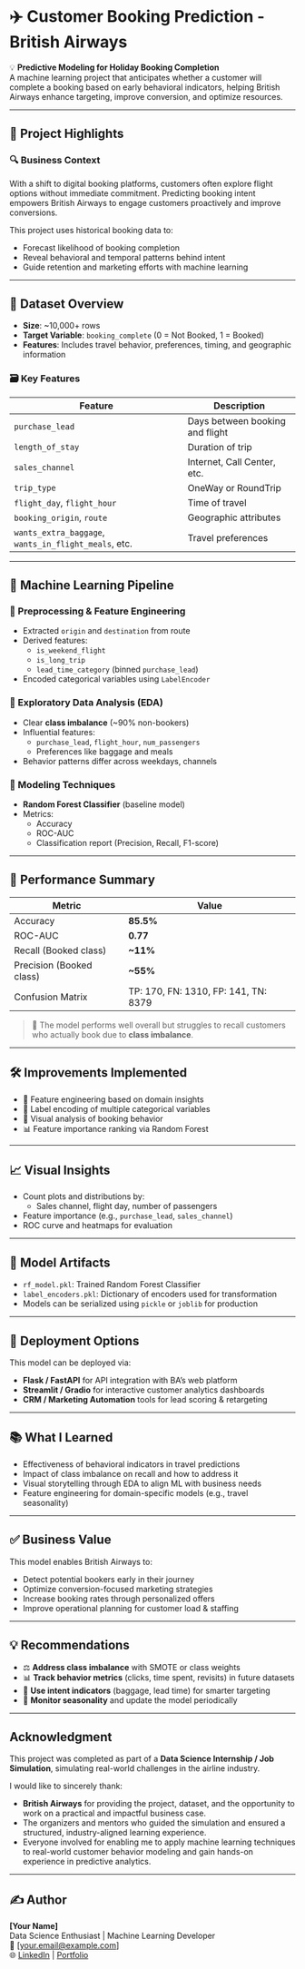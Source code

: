 # ✈️ Customer Booking Prediction -  British Airways 
💡 **Predictive Modeling for Holiday Booking Completion**  
A machine learning project that anticipates whether a customer will complete a booking based on early behavioral indicators, helping British Airways enhance targeting, improve conversion, and optimize resources.

---

## 🌟 Project Highlights

### 🔍 Business Context  
With a shift to digital booking platforms, customers often explore flight options without immediate commitment. Predicting booking intent empowers British Airways to engage customers proactively and improve conversions.

This project uses historical booking data to:

- Forecast likelihood of booking completion
- Reveal behavioral and temporal patterns behind intent
- Guide retention and marketing efforts with machine learning

---

## 📂 Dataset Overview  

- **Size**: ~10,000+ rows  
- **Target Variable**: `booking_complete` (0 = Not Booked, 1 = Booked)  
- **Features**: Includes travel behavior, preferences, timing, and geographic information  

### 🗃 Key Features

| Feature | Description |
|--------|-------------|
| `purchase_lead` | Days between booking and flight |
| `length_of_stay` | Duration of trip |
| `sales_channel` | Internet, Call Center, etc. |
| `trip_type` | OneWay or RoundTrip |
| `flight_day`, `flight_hour` | Time of travel |
| `booking_origin`, `route` | Geographic attributes |
| `wants_extra_baggage`, `wants_in_flight_meals`, etc. | Travel preferences |

---

## 🧠 Machine Learning Pipeline

### 🔹 Preprocessing & Feature Engineering

- Extracted `origin` and `destination` from route  
- Derived features:
  - `is_weekend_flight`
  - `is_long_trip`
  - `lead_time_category` (binned `purchase_lead`)
- Encoded categorical variables using `LabelEncoder`

### 🔹 Exploratory Data Analysis (EDA)

- Clear **class imbalance** (~90% non-bookers)
- Influential features:
  - `purchase_lead`, `flight_hour`, `num_passengers`
  - Preferences like baggage and meals
- Behavior patterns differ across weekdays, channels

### 🔹 Modeling Techniques

- **Random Forest Classifier** (baseline model)  
- Metrics:
  - Accuracy
  - ROC-AUC
  - Classification report (Precision, Recall, F1-score)

---

## 🧪 Performance Summary  

| Metric | Value |
|--------|-------|
| Accuracy | **85.5%** |
| ROC-AUC | **0.77** |
| Recall (Booked class) | **~11%** |
| Precision (Booked class) | **~55%** |
| Confusion Matrix | TP: 170, FN: 1310, FP: 141, TN: 8379 |

> 🔎 The model performs well overall but struggles to recall customers who actually book due to **class imbalance**.

---

## 🛠 Improvements Implemented  

- 🧹 Feature engineering based on domain insights  
- 🔢 Label encoding of multiple categorical variables  
- 🔎 Visual analysis of booking behavior  
- 📊 Feature importance ranking via Random Forest

---

## 📈 Visual Insights

- Count plots and distributions by:
  - Sales channel, flight day, number of passengers
- Feature importance (e.g., `purchase_lead`, `sales_channel`)
- ROC curve and heatmaps for evaluation

---

## 💾 Model Artifacts

- `rf_model.pkl`: Trained Random Forest Classifier  
- `label_encoders.pkl`: Dictionary of encoders used for transformation  
- Models can be serialized using `pickle` or `joblib` for production

---

## 🚀 Deployment Options

This model can be deployed via:

- **Flask / FastAPI** for API integration with BA’s web platform  
- **Streamlit / Gradio** for interactive customer analytics dashboards  
- **CRM / Marketing Automation** tools for lead scoring & retargeting

---

## 📚 What I Learned

- Effectiveness of behavioral indicators in travel predictions  
- Impact of class imbalance on recall and how to address it  
- Visual storytelling through EDA to align ML with business needs  
- Feature engineering for domain-specific models (e.g., travel seasonality)

---

## ✅ Business Value

This model enables British Airways to:

- Detect potential bookers early in their journey  
- Optimize conversion-focused marketing strategies  
- Increase booking rates through personalized offers  
- Improve operational planning for customer load & staffing

---

## 💡 Recommendations

- ⚖️ **Address class imbalance** with SMOTE or class weights  
- 📊 **Track behavior metrics** (clicks, time spent, revisits) in future datasets  
- 🎯 **Use intent indicators** (baggage, lead time) for smarter targeting  
- 📆 **Monitor seasonality** and update the model periodically

--- 

## Acknowledgment

This project was completed as part of a **Data Science Internship / Job Simulation**, simulating real-world challenges in the airline industry.

I would like to sincerely thank:

- **British Airways** for providing the project, dataset, and the opportunity to work on a practical and impactful business case.
- The organizers and mentors who guided the simulation and ensured a structured, industry-aligned learning experience.
- Everyone involved for enabling me to apply machine learning techniques to real-world customer behavior modeling and gain hands-on experience in predictive analytics.

---

## ✍️ Author  
**[Your Name]**  
Data Science Enthusiast | Machine Learning Developer  
📧 [your.email@example.com]  
🌐 [LinkedIn](#) | [Portfolio](#)
